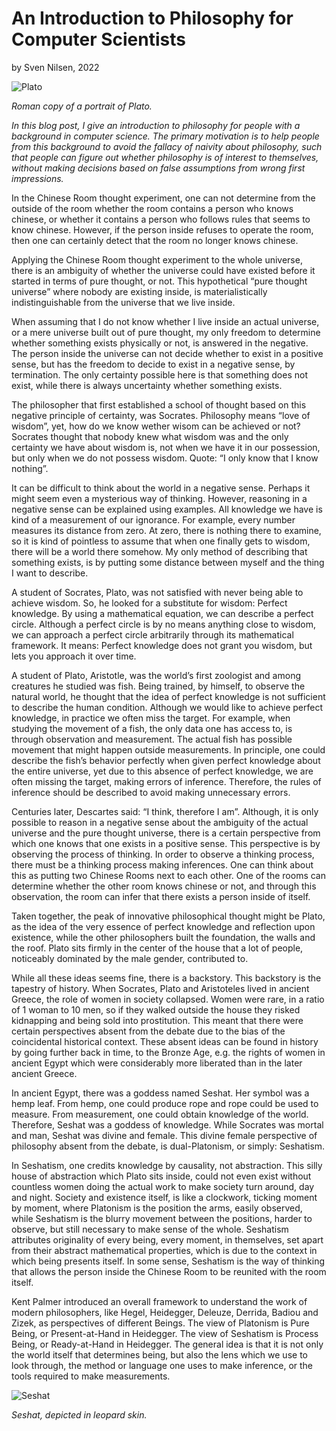 # An Introduction to Philosophy for Computer Scientists
by Sven Nilsen, 2022

![Plato](https://upload.wikimedia.org/wikipedia/commons/thumb/8/88/Plato_Silanion_Musei_Capitolini_MC1377.jpg/440px-Plato_Silanion_Musei_Capitolini_MC1377.jpg)

*Roman copy of a portrait of Plato.*

*In this blog post, I give an introduction to philosophy for people with a background in computer science.
The primary motivation is to help people from this background to avoid the fallacy of naivity about philosophy,
such that people can figure out whether philosophy is of interest to themselves,
without making decisions based on false assumptions from wrong first impressions.*

In the Chinese Room thought experiment,
one can not determine from the outside of the room whether the room contains a person who knows chinese,
or whether it contains a person who follows rules that seems to know chinese.
However, if the person inside refuses to operate the room,
then one can certainly detect that the room no longer knows chinese.

Applying the Chinese Room thought experiment to the whole universe,
there is an ambiguity of whether the universe could have existed before it started in terms of pure thought, or not.
This hypothetical “pure thought universe” where nobody are existing inside,
is materialistically indistinguishable from the universe that we live inside.

When assuming that I do not know whether I live inside an actual universe,
or a mere universe built out of pure thought, my only freedom to determine whether something exists physically or not,
is answered in the negative.
The person inside the universe can not decide whether to exist in a positive sense,
but has the freedom to decide to exist in a negative sense, by termination.
The only certainty possible here is that something does not exist,
while there is always uncertainty whether something exists.

The philosopher that first established a school of thought based on this negative principle of certainty, was Socrates.
Philosophy means “love of wisdom”, yet, how do we know wether wisom can be achieved or not?
Socrates thought that nobody knew what wisdom was and the only certainty we have about wisdom is,
not when we have it in our possession, but only when we do not possess wisdom.
Quote: “I only know that I know nothing”.

It can be difficult to think about the world in a negative sense.
Perhaps it might seem even a mysterious way of thinking.
However, reasoning in a negative sense can be explained using examples.
All knowledge we have is kind of a measurement of our ignorance.
For example, every number measures its distance from zero.
At zero, there is nothing there to examine,
so it is kind of pointless to assume that when one finally gets to wisdom,
there will be a world there somehow. My only method of describing that something exists,
is by putting some distance between myself and the thing I want to describe.

A student of Socrates, Plato, was not satisfied with never being able to achieve wisdom.
So, he looked for a substitute for wisdom: Perfect knowledge.
By using a mathematical equation, we can describe a perfect circle.
Although a perfect circle is by no means anything close to wisdom,
we can approach a perfect circle arbitrarily through its mathematical framework.
It means: Perfect knowledge does not grant you wisdom, but lets you approach it over time.

A student of Plato, Aristotle, was the world’s first zoologist and among creatures he studied was fish.
Being trained, by himself, to observe the natural world,
he thought that the idea of perfect knowledge is not sufficient to describe the human condition.
Although we would like to achieve perfect knowledge, in practice we often miss the target.
For example, when studying the movement of a fish, the only data one has access to,
is through observation and measurement. The actual fish has possible movement that might happen outside measurements.
In principle, one could describe the fish’s behavior perfectly when given perfect knowledge about the entire universe,
yet due to this absence of perfect knowledge, we are often missing the target, making errors of inference.
Therefore, the rules of inference should be described to avoid making unnecessary errors.

Centuries later, Descartes said: “I think, therefore I am”.
Although, it is only possible to reason in a negative sense about the ambiguity of the actual universe and the pure thought universe,
there is a certain perspective from which one knows that one exists in a positive sense.
This perspective is by observing the process of thinking. In order to observe a thinking process,
there must be a thinking process making inferences.
One can think about this as putting two Chinese Rooms next to each other.
One of the rooms can determine whether the other room knows chinese or not,
and through this observation, the room can infer that there exists a person inside of itself.

Taken together, the peak of innovative philosophical thought might be Plato,
as the idea of the very essence of perfect knowledge and reflection upon existence,
while the other philosophers built the foundation, the walls and the roof.
Plato sits firmly in the center of the house that a lot of people,
noticeably dominated by the male gender, contributed to.

While all these ideas seems fine, there is a backstory.
This backstory is the tapestry of history.
When Socrates, Plato and Aristoteles lived in ancient Greece,
the role of women in society collapsed.
Women were rare, in a ratio of 1 woman to 10 men,
so if they walked outside the house they risked kidnapping and being sold into prostitution.
This meant that there were certain perspectives absent from the debate due to the bias of the coincidental historical context.
These absent ideas can be found in history by going further back in time,
to the Bronze Age, e.g. the rights of women in ancient Egypt which were considerably more liberated than in the later ancient Greece.

In ancient Egypt, there was a goddess named Seshat.
Her symbol was a hemp leaf.
From hemp, one could produce rope and rope could be used to measure.
From measurement, one could obtain knowledge of the world.
Therefore, Seshat was a goddess of knowledge.
While Socrates was mortal and man, Seshat was divine and female.
This divine female perspective of philosophy absent from the debate,
is dual-Platonism, or simply: Seshatism.

In Seshatism, one credits knowledge by causality, not abstraction.
This silly house of abstraction which Plato sits inside,
could not even exist without countless women doing the actual work to make society turn around, day and night.
Society and existence itself, is like a clockwork, ticking moment by moment,
where Platonism is the position the arms, easily observed,
while Seshatism is the blurry movement between the positions,
harder to observe, but still necessary to make sense of the whole.
Seshatism attributes originality of every being, every moment, in themselves,
set apart from their abstract mathematical properties,
which is due to the context in which being presents itself.
In some sense, Seshatism is the way of thinking that allows the person inside the Chinese Room
to be reunited with the room itself.

Kent Palmer introduced an overall framework to understand the work of modern philosophers,
like Hegel, Heidegger, Deleuze, Derrida, Badiou and Zizek, as perspectives of different Beings.
The view of Platonism is Pure Being, or Present-at-Hand in Heidegger.
The view of Seshatism is Process Being, or Ready-at-Hand in Heidegger.
The general idea is that it is not only the world itself that determines being,
but also the lens which we use to look through, the method or language one uses to make inference,
or the tools required to make measurements.

![Seshat](https://upload.wikimedia.org/wikipedia/commons/thumb/7/71/Seshat.svg/440px-Seshat.svg.png)

*Seshat, depicted in leopard skin.*
